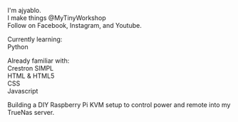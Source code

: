 I'm ajyablo.
<br>
I make things @MyTinyWorkshop <br>
   Follow on Facebook, Instagram, and Youtube.
<p>
Currently learning:
  <br>
  Python
    <p>
Already familiar with:<br>
  Crestron SIMPL<br>
   HTML & HTML5<br>
   CSS<br>
   Javascript<br>
<p>
Building a DIY Raspberry Pi KVM setup to control power and remote into my TrueNas server.
